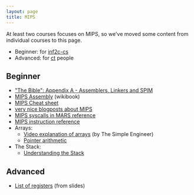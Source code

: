 ```yaml
---
layout: page
title: MIPS
---
```


At least two courses focuses on MIPS, so we've moved some content from individual courses to this page.

- Beginner: for [inf2c-cs](/inf2#inf2c-cs)
- Advanced: for [ct](/inf3#ct) people

## Beginner

- ["The Bible": Appendix A - Assemblers, Linkers and SPIM](http://pages.cs.wisc.edu/~larus/HP_AppA.pdf)
- [MIPS Assembly](https://en.wikibooks.org/wiki/MIPS_Assembly) (wikibook)
- [MIPS Cheat sheet](https://inst.eecs.berkeley.edu/~cs61c/resources/MIPS_Green_Sheet.pdf)
- [very nice blogposts about MIPS](http://davidlovesprogramming.blogspot.co.uk/search/label/Mips)
- [MIPS syscalls in MARS reference](http://courses.missouristate.edu/kenvollmar/mars/help/syscallhelp.html)
- [MIPS instruction reference](http://www.mrc.uidaho.edu/mrc/people/jff/digital/MIPSir.html)
- Arrays:
  - [Video explanation of arrays](https://www.youtube.com/watch?v=ls4QpZD2Cow) (by The Simple Engineer)
  - [Pointer arithmetic](https://courses.washington.edu/css342/zander/css332/pointerarith.html)
- The Stack:
  - [Understanding the Stack](https://web.archive.org/web/20171217113151/http://www.cs.umd.edu/class/sum2003/cmsc311/Notes/Mips/stack.html)


## Advanced

- [List of registers](https://www.inf.ed.ac.uk/teaching/courses/ct/18-19/slides/10-mips-assembly.pdf#page=7) (from slides)
